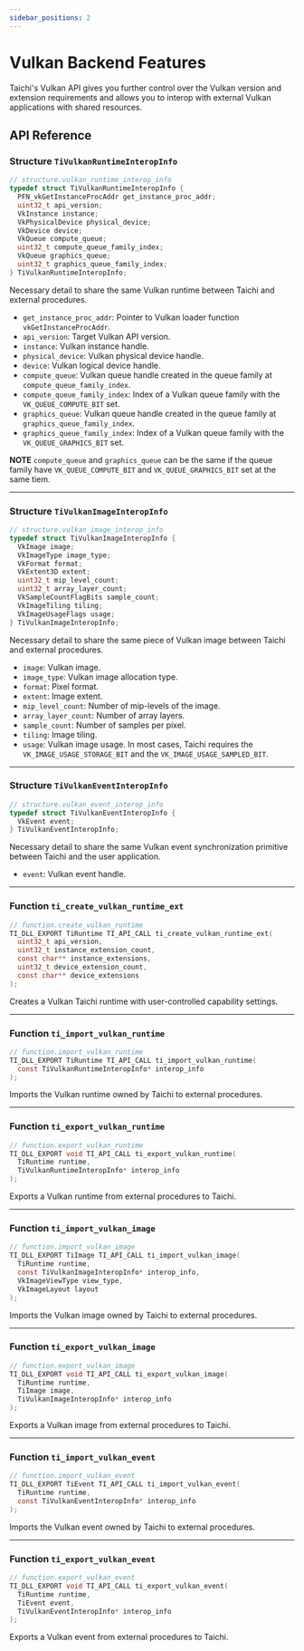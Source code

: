 ```yaml
---
sidebar_positions: 2
---
```


# Vulkan Backend Features

Taichi's Vulkan API gives you further control over the Vulkan version and extension requirements and allows you to interop with external Vulkan applications with shared resources.

## API Reference

### Structure `TiVulkanRuntimeInteropInfo`

```c
// structure.vulkan_runtime_interop_info
typedef struct TiVulkanRuntimeInteropInfo {
  PFN_vkGetInstanceProcAddr get_instance_proc_addr;
  uint32_t api_version;
  VkInstance instance;
  VkPhysicalDevice physical_device;
  VkDevice device;
  VkQueue compute_queue;
  uint32_t compute_queue_family_index;
  VkQueue graphics_queue;
  uint32_t graphics_queue_family_index;
} TiVulkanRuntimeInteropInfo;
```

Necessary detail to share the same Vulkan runtime between Taichi and external procedures.

- `get_instance_proc_addr`: Pointer to Vulkan loader function `vkGetInstanceProcAddr`.
- `api_version`: Target Vulkan API version.
- `instance`: Vulkan instance handle.
- `physical_device`: Vulkan physical device handle.
- `device`: Vulkan logical device handle.
- `compute_queue`: Vulkan queue handle created in the queue family at `compute_queue_family_index`.
- `compute_queue_family_index`: Index of a Vulkan queue family with the `VK_QUEUE_COMPUTE_BIT` set.
- `graphics_queue`: Vulkan queue handle created in the queue family at `graphics_queue_family_index`.
- `graphics_queue_family_index`: Index of a Vulkan queue family with the `VK_QUEUE_GRAPHICS_BIT` set.

**NOTE** `compute_queue` and `graphics_queue` can be the same if the queue family have `VK_QUEUE_COMPUTE_BIT` and `VK_QUEUE_GRAPHICS_BIT` set at the same tiem.

---
### Structure `TiVulkanImageInteropInfo`

```c
// structure.vulkan_image_interop_info
typedef struct TiVulkanImageInteropInfo {
  VkImage image;
  VkImageType image_type;
  VkFormat format;
  VkExtent3D extent;
  uint32_t mip_level_count;
  uint32_t array_layer_count;
  VkSampleCountFlagBits sample_count;
  VkImageTiling tiling;
  VkImageUsageFlags usage;
} TiVulkanImageInteropInfo;
```

Necessary detail to share the same piece of Vulkan image between Taichi and external procedures.

- `image`: Vulkan image.
- `image_type`: Vulkan image allocation type.
- `format`: Pixel format.
- `extent`: Image extent.
- `mip_level_count`: Number of mip-levels of the image.
- `array_layer_count`: Number of array layers.
- `sample_count`: Number of samples per pixel.
- `tiling`: Image tiling.
- `usage`: Vulkan image usage. In most cases, Taichi requires the `VK_IMAGE_USAGE_STORAGE_BIT` and the `VK_IMAGE_USAGE_SAMPLED_BIT`.

---
### Structure `TiVulkanEventInteropInfo`

```c
// structure.vulkan_event_interop_info
typedef struct TiVulkanEventInteropInfo {
  VkEvent event;
} TiVulkanEventInteropInfo;
```

Necessary detail to share the same Vulkan event synchronization primitive between Taichi and the user application.

- `event`: Vulkan event handle.

---
### Function `ti_create_vulkan_runtime_ext`

```c
// function.create_vulkan_runtime
TI_DLL_EXPORT TiRuntime TI_API_CALL ti_create_vulkan_runtime_ext(
  uint32_t api_version,
  uint32_t instance_extension_count,
  const char** instance_extensions,
  uint32_t device_extension_count,
  const char** device_extensions
);
```

Creates a Vulkan Taichi runtime with user-controlled capability settings.

---
### Function `ti_import_vulkan_runtime`

```c
// function.import_vulkan_runtime
TI_DLL_EXPORT TiRuntime TI_API_CALL ti_import_vulkan_runtime(
  const TiVulkanRuntimeInteropInfo* interop_info
);
```

Imports the Vulkan runtime owned by Taichi to external procedures.

---
### Function `ti_export_vulkan_runtime`

```c
// function.export_vulkan_runtime
TI_DLL_EXPORT void TI_API_CALL ti_export_vulkan_runtime(
  TiRuntime runtime,
  TiVulkanRuntimeInteropInfo* interop_info
);
```

Exports a Vulkan runtime from external procedures to Taichi.

---
### Function `ti_import_vulkan_image`

```c
// function.import_vulkan_image
TI_DLL_EXPORT TiImage TI_API_CALL ti_import_vulkan_image(
  TiRuntime runtime,
  const TiVulkanImageInteropInfo* interop_info,
  VkImageViewType view_type,
  VkImageLayout layout
);
```

Imports the Vulkan image owned by Taichi to external procedures.

---
### Function `ti_export_vulkan_image`

```c
// function.export_vulkan_image
TI_DLL_EXPORT void TI_API_CALL ti_export_vulkan_image(
  TiRuntime runtime,
  TiImage image,
  TiVulkanImageInteropInfo* interop_info
);
```

Exports a Vulkan image from external procedures to Taichi.

---
### Function `ti_import_vulkan_event`

```c
// function.import_vulkan_event
TI_DLL_EXPORT TiEvent TI_API_CALL ti_import_vulkan_event(
  TiRuntime runtime,
  const TiVulkanEventInteropInfo* interop_info
);
```

Imports the Vulkan event owned by Taichi to external procedures.

---
### Function `ti_export_vulkan_event`

```c
// function.export_vulkan_event
TI_DLL_EXPORT void TI_API_CALL ti_export_vulkan_event(
  TiRuntime runtime,
  TiEvent event,
  TiVulkanEventInteropInfo* interop_info
);
```

Exports a Vulkan event from external procedures to Taichi.
